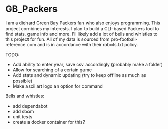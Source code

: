 # GB_Packers
I am a diehard Green Bay Packers fan who also enjoys programming. This project combines my interests. I plan to build a CLI-based Packers tool to find stats, game info and more. I'll likely add a lot of bells and whistles to this project for fun. All of my data is sourced from pro-football-reference.com and is in accordance with their robots.txt policy.

TODO:
* Add ability to enter year, save csv accordingly (probably make a folder)
* Allow for searching of a certain game
* Add stats and dynamic updating (try to keep offline as much as possible)
* Make ascii art logo an option for command

Bells and whistles:
* add dependabot
* add sbom
* unit tests
* create a docker container for this?